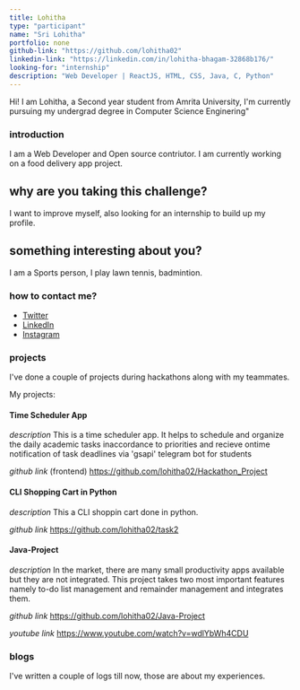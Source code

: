 ```yaml
---
title: Lohitha
type: "participant"
name: "Sri Lohitha"
portfolio: none
github-link: "https://github.com/lohitha02"
linkedin-link: "https://linkedin.com/in/lohitha-bhagam-32868b176/"
looking-for: "internship"
description: "Web Developer | ReactJS, HTML, CSS, Java, C, Python"
---
```


Hi! I am Lohitha, a Second year student from Amrita University, I'm currently pursuing my undergrad degree in Computer Science Enginering"

### introduction

I am a Web Developer and Open source contriutor. I am currently working on a food delivery app project.

## why are you taking this challenge?

I want to improve myself, also looking for an internship to build up my profile.

## something interesting about you?

I am a Sports person, I play lawn tennis, badmintion.

### how to contact me?

- [Twitter](https://twitter.com/Lohitha_02)
- [LinkedIn](linkedin.com/in/lohitha-bhagam-32868b176/)
- [Instagram](https://instagram.com/lohitha02)

### projects

I've done a couple of projects during hackathons along with my teammates.

My projects:

#### Time Scheduler App

_description_ This is a time scheduler app. It helps to schedule and organize the daily academic tasks inaccordance to priorities and recieve ontime notification of task deadlines via 'gsapi' telegram bot for students 

_github link_ (frontend) https://github.com/lohitha02/Hackathon_Project

#### CLI Shopping Cart in Python

_description_ This a CLI shoppin cart done in python.

_github link_ https://github.com/lohitha02/task2

#### Java-Project

_description_ In the market, there are many small productivity apps available but they are not integrated. This project takes two most important features namely to-do list management and remainder management and integrates them.

_github link_ https://github.com/lohitha02/Java-Project

_youtube link_ https://www.youtube.com/watch?v=wdlYbWh4CDU

### blogs

I've written a couple of logs till now, those are about my experiences.



